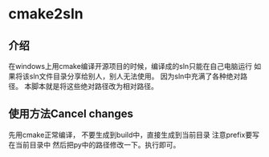 # cmake2sln
## 介绍
在windows上用cmake编译开源项目的时候，编译成的sln只能在自己电脑运行
如果将该sln文件目录分享给别人，别人无法使用。
因为sln中充满了各种绝对路径。
本脚本就是将这些绝对路径改为相对路径。
## 使用方法Cancel changes
先用cmake正常编译，
不要生成到build中，直接生成到当前目录
注意prefix要写在当前目录中
然后把py中的路径修改一下。执行即可。
